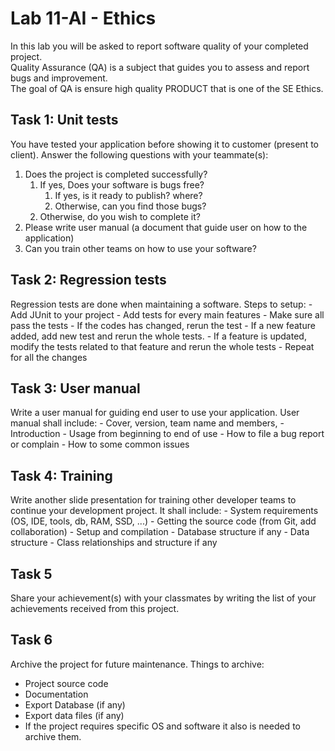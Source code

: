 # Lab 11-AI - Ethics
In this lab you will be asked to report software quality of your completed project.  
Quality Assurance (QA) is a subject that guides you to assess and report bugs and improvement.  
The goal of QA is ensure high quality PRODUCT that is one of the SE Ethics.

## Task 1: Unit tests
You have tested your application before showing it to customer (present to client). Answer the following questions with your teammate(s):
 1. Does the project is completed successfully?
    1. If yes, Does your software is bugs free?
       1. If yes, is it ready to publish? where?
       2. Otherwise, can you find those bugs?
    2. Otherwise, do you wish to complete it?
 2. Please write user manual (a document that guide user on how to the application)
 3. Can you train other teams on how to use your software?

## Task 2: Regression tests
Regression tests are done when maintaining a software. Steps to setup: 
    - Add JUnit to your project
    - Add tests for every main features
    - Make sure all pass the tests
    - If the codes has changed, rerun the test
    - If a new feature added, add new test and rerun the whole tests.
    - If a feature is updated, modify the tests related to that feature and rerun the whole tests
    - Repeat for all the changes

## Task 3: User manual
Write a user manual for guiding end user to use your application. User manual shall include:
    - Cover, version, team name and members, 
    - Introduction
    - Usage from beginning to end of use
    - How to file a bug report or complain
    - How to some common issues

## Task 4: Training
Write another slide presentation for training other developer teams to continue your development project. It shall include:
    - System requirements (OS, IDE, tools, db, RAM, SSD, ...)
    - Getting the source code (from Git, add collaboration)
    - Setup and compilation
    - Database structure if any
    - Data structure
    - Class relationships and structure if any

## Task 5
Share your achievement(s) with your classmates by writing the list of your achievements received from this project.

## Task 6
Archive the project for future maintenance. Things to archive:
  - Project source code
  - Documentation
  - Export Database (if any)
  - Export data files (if any)
  - If the project requires specific OS and software it also is needed to archive them.